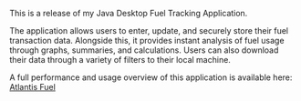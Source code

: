 This is a release of my Java Desktop Fuel Tracking Application.

The application allows users to enter, update, and securely store their fuel transaction data. Alongside this, it provides instant analysis of fuel usage through graphs, summaries, and calculations. Users can also download their data through a variety of filters to their local machine.

A full performance and usage overview of this application is available here: [Atlantis Fuel](https://youtu.be/4qHro9PBJzo)
